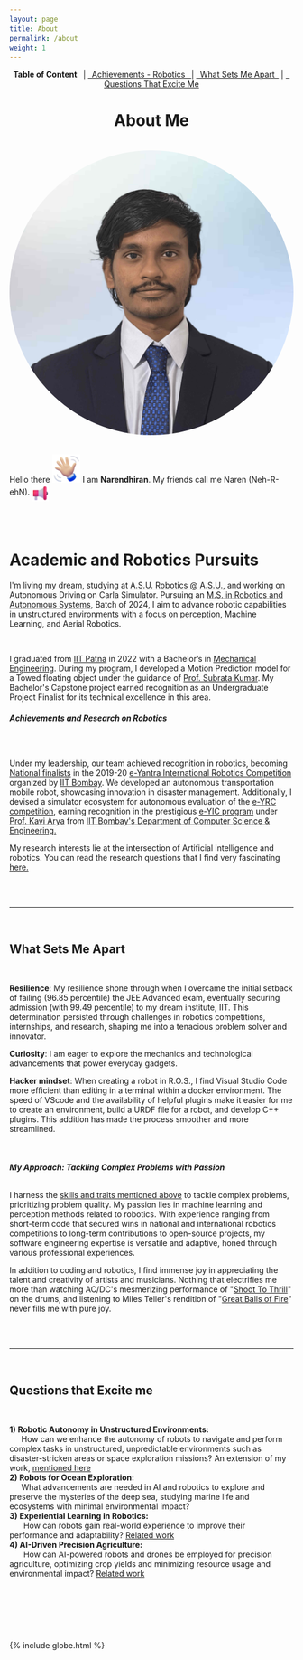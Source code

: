 ```yaml
---
layout: page
title: About
permalink: /about
weight: 1
---
```



<div style="text-align: center;"> <strong>Table of Content&ensp;</strong> | <a href="#achievements">&ensp;Achievements - Robotics&ensp; </a> | <a href="#distinguishesme">&ensp;What Sets Me Apart&ensp;</a> | <a href="#Questionsexcitesme">&ensp;Questions That Excite Me</a> </div>


<!-- # **About Me** -->
<h1 style="text-align: center;"><b>About Me</b></h1>
<br>

<div class="column">
  <div>
    <img class="profilepic" style="float: center; border-radius: 50%;" src="../imgs/naren_about.jpeg" alt="Naren" title="Naren (Neh-R-ehN)" />
  </div>
<br>

<div class="column" style="width: 100%; margin-left: 0px">
  <div id="academic-pursuits" class="background-block">
    <p  >Hello there <img  id="rotating-image" class="emoji" title=":wave:" alt=":wave:" src="../imgs/hi.webp" height="50" width="50"> I am <b>Narendhiran</b>. My friends call me Naren (Neh-R-ehN). 
    <!-- https://github.githubassets.com/images/icons/emoji/unicode/1f44b.png -->
    <img class="emoji" title=":play:" alt=":play:" src="../imgs/loudspeaker_3d.png" height="30" width="30" style="vertical-align: middle; cursor: pointer;" id="play-button">  </p>
  </div>
  <br> <br>
  <div id="academic-pursuits" class="background-block">
    <h1><b>Academic and Robotics Pursuits</b></h1>
    <p>
    I'm living my dream, studying at <a href="https://robotics.asu.edu/">A.S.U. Robotics @ A.S.U.</a>, and working on Autonomous Driving on Carla Simulator. Pursuing an <a href="https://ras.engineering.asu.edu/">M.S. in Robotics and Autonomous Systems</a>, Batch of 2024, I aim to advance robotic capabilities in unstructured environments with a focus on perception, Machine Learning, and Aerial Robotics. 
    </p>
    <br>
    <p >
    I graduated from <a href="https://www.iitp.ac.in/">IIT Patna</a> in 2022 with a Bachelor’s in <a href="https://www.iitp.ac.in/index.php/departments/engineering-technology/mechanical-engineering/">Mechanical Engineering</a>. During my program, I developed a Motion Prediction model for a Towed floating object under the guidance of <a href="https://www.iitp.ac.in/index.php/people-6/faculty/2-uncategorised/241-view-profile-38">Prof. Subrata Kumar</a>. My Bachelor's Capstone project earned recognition as an Undergraduate Project Finalist for its technical excellence in this area.
    </p>
    <h6   id="achievements"><b>Achievements and Research on Robotics</b></h6>
    <br>
    <p >
    Under my leadership, our team achieved recognition in robotics, becoming <a href="https://drive.google.com/file/d/1kweAUygwfA52OVF7uBK29grWofsJmhxy/view?usp=sharing">National finalists</a> in the 2019-20 <a href="https://portal.e-yantra.org/#about">e-Yantra International Robotics Competition</a> organized by <a href="https://www.iitb.ac.in/">IIT Bombay</a>. We developed an autonomous transportation mobile robot, showcasing innovation in disaster management. Additionally, I devised a simulator ecosystem for autonomous evaluation of the <a href="https://portal.e-yantra.org/#about">e-YRC competition</a>, earning recognition in the prestigious <a href="https://www.e-yantra.org/eysip">e-YIC program</a> under <a href="https://www.linkedin.com/in/kavi-arya/?originalSubdomain=in">Prof. Kavi Arya</a> from <a href="https://www.cse.iitb.ac.in/">IIT Bombay's Department of Computer Science & Engineering.</a>
    </p>
    <p >
      My research interests lie at the intersection of Artificial intelligence and robotics. You can read the research questions that I find very fascinating <a href="#Questionsexcitesme">here.</a>
    </p><br>
  </div>
  <br>
  <hr> <!-- This line creates a horizontal divider -->
  <br>
  <div id="academic-pursuits" class="background-block">
    <h2 id="distinguishesme">
      <b>What Sets Me Apart</b>
    </h2><br>
    <p>
      <b>Resilience</b>: My resilience shone through when I overcame the initial setback of failing (96.85 percentile) the JEE Advanced exam, eventually securing admission (with 99.49 percentile) to my dream institute, IIT. This determination persisted through challenges in robotics competitions, internships, and research, shaping me into a tenacious problem solver and innovator.
    </p>
    <p >
      <b>Curiosity</b>: I am eager to explore the mechanics and technological advancements that power everyday gadgets.
    </p>
    <p>
      <b>Hacker mindset</b>: When creating a robot in R.O.S., I find Visual Studio Code more efficient than editing in a terminal within a docker environment. The speed of VScode and the availability of helpful plugins make it easier for me to create an environment, build a URDF file for a robot, and develop C++ plugins. This addition has made the process smoother and more streamlined.
    </p>
    <br>
    <h6><b>My Approach: Tackling Complex Problems with Passion</b></h6>
    <p >
    I harness the <a href="#distinguishesme">skills and traits mentioned above</a> to tackle complex problems, prioritizing problem quality. My passion lies in machine learning and perception methods related to robotics. With experience ranging from short-term code that secured wins in national and international robotics competitions to long-term contributions to open-source projects, my software engineering expertise is versatile and adaptive, honed through various professional experiences.
    </p>
    <p>
      In addition to coding and robotics, I find immense joy in appreciating the talent and creativity of artists and musicians. Nothing that electrifies me more than watching AC/DC's mesmerizing performance of "<a href="https://youtu.be/xRQnJyP77tY">Shoot To Thrill</a>" on the drums, and listening to Miles Teller's rendition of "<a href="https://youtu.be/pVcMsjyKlaM">Great Balls of Fire</a>" never fills me with pure joy.
    </p><br>
  </div>
  <br>
  <hr> <!-- This line creates a horizontal divider -->
  <br>
  <div id="academic-pursuits" class="background-block">
    <h2 id="Questionsexcitesme"><b>Questions that Excite me</b></h2><br>
    <p>
      <b>1) Robotic Autonomy in Unstructured Environments:</b> <br> &emsp;&ensp;How can we enhance the autonomy of robots to navigate and perform complex tasks in unstructured, unpredictable environments such as disaster-stricken areas or space exploration missions? An extension of my work, <a href="/projects/eyrc">mentioned here</a> <br> 
      <b>2) Robots for Ocean Exploration:</b> <br>&emsp;&ensp;What advancements are needed in AI and robotics to explore and preserve the mysteries of the deep sea, studying marine life and ecosystems with minimal environmental impact?   <br>
      <b>3) Experiential Learning in Robotics:</b> <br>&emsp;&ensp; How can robots gain real-world experience to improve their performance and adaptability? <a href="/projects/objectgoalnav">Related work</a> <br>  
      <b>4) AI-Driven Precision Agriculture:</b> <br>&emsp;&ensp;  How can AI-powered robots and drones be employed for precision agriculture, optimizing crop yields and minimizing resource usage and environmental impact? <a href="/projects/mambo">Related work</a> <br>
    </p><br>
</div>
</div>

<br><br><br>

{% include globe.html %}


<br><br><br>

<style>
  iframe{
    width: 110%; /* Set a different width for screens <= 600px */
    height: 400px; /* Set a different height for screens <= 600px */
    /* text-align: center; */
  }
</style>
